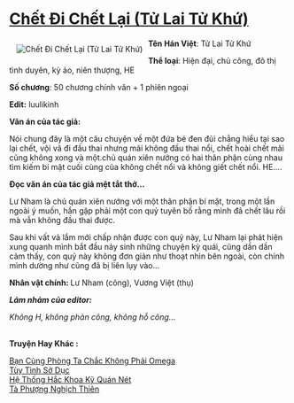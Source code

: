 <a href="https://utruyen.com/chet-di-chet-lai-tu-lai-tu-khu/22363/" title="Chết Đi Chết Lại (Tử Lai Tử Khứ)"><h1>Chết Đi Chết Lại (Tử Lai Tử Khứ)</h1></a><div style="display:table"><img align="right" style="float: left; padding: 10px;" src="https://utruyen.com/images/story/200x260/chet-di-chet-lai-tu-lai-tu-khu.jpg" alt="Chết Đi Chết Lại (Tử Lai Tử Khứ)"><b>Tên Hán Việt</b>: Tử Lai Tử Khứ<p></p><b>Thể loại</b>: Hiện đại, chủ công, đô thị tình duyên, kỳ ảo, niên thượng, HE<p></p><b>Số chương</b>: 50 chương chính văn + 1 phiên ngoại<p></p><b>Edit:</b> luulikinh<p></p><strong>Văn án của tác giả:</strong><p></p>Nói chung đây là một câu chuyện về một đứa bé đen đủi chẳng hiểu tại sao lại chết, vội vã đi đầu thai nhưng mãi không đầu thai nổi, chết hoài chết mãi cũng không xong và một.chủ quán xiên nướng có hai thân phận cùng nhau tìm kiếm bí mật cuối cùng của không chết nổi và không giết chết nổi. HE….<strong><p></p>Đọc văn án của tác giả mệt tắt thở…</strong><p></p>Lư Nham là chủ quán xiên nướng với một thân phận bí mật, trong một lần ngoài ý muốn, hắn gặp phải một con quỷ tuyên bố rằng mình đã chết lâu rồi mà vẫn không đầu thai được.<p></p>Sau khi vất vả lắm mới chấp nhận được con quỷ này, Lư Nham lại phát hiện xung quanh mình bắt đầu nảy sinh những chuyện kỳ quái, cũng dần dần cảm thấy, con quỷ này không đơn giản như thoạt nhìn bên ngoài, còn chính mình dường như cũng đã bị liên lụy vào…<p></p><b>Nhân vật chính: </b>Lư Nham (công), Vương Việt (thụ)<p></p><em><b>Lảm nhảm của editor:</b></em><p></p><em>Không H, không phản công, không hỗ công…</em></div><p><br><b>Truyện Hay Khác :</b></p><a href="https://utruyen.com/ban-cung-phong-ta-chac-khong-phai-omega/22337/" alt="Bạn Cùng Phòng Ta Chắc Không Phải Omega">Bạn Cùng Phòng Ta Chắc Không Phải Omega</a><br/><a href="https://github.com/quanluxury/ngontinhhot/tree/master/truyenhay/18906/" alt="Tùy Tình Sở Dục">Tùy Tình Sở Dục</a><br/><a href="https://github.com/quanluxury/truyenhot/tree/master/truyenhay/17482/" alt="Hệ Thống Hắc Khoa Kỹ Quán Nét">Hệ Thống Hắc Khoa Kỹ Quán Nét</a><br/><a href="https://github.com/quanluxury/truyenhot/tree/master/truyenhay/16727/" alt="Tà Phượng Nghịch Thiên">Tà Phượng Nghịch Thiên</a><br/>